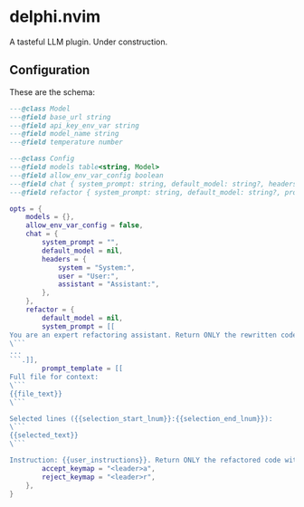 # delphi.nvim

A tasteful LLM plugin. Under construction.

## Configuration

These are the schema:

```lua
---@class Model
---@field base_url string
---@field api_key_env_var string
---@field model_name string
---@field temperature number

---@class Config
---@field models table<string, Model>
---@field allow_env_var_config boolean
---@field chat { system_prompt: string, default_model: string?, headers: { system: string, user: string, assistant: string } }
---@field refactor { system_prompt: string, default_model: string?, prompt_template: string, accept_keymap: string, reject_keymap: string }
```

```lua
opts = {
	models = {},
	allow_env_var_config = false,
	chat = {
		system_prompt = "",
		default_model = nil,
		headers = {
			system = "System:",
			user = "User:",
			assistant = "Assistant:",
		},
	},
	refactor = {
		default_model = nil,
		system_prompt = [[
You are an expert refactoring assistant. Return ONLY the rewritten code in one fenced block:
\```
...
```.]],
		prompt_template = [[
Full file for context:
\```
{{file_text}}
\```

Selected lines ({{selection_start_lnum}}:{{selection_end_lnum}}):
\```
{{selected_text}}
\```

Instruction: {{user_instructions}}. Return ONLY the refactored code within a code block. Preserve formatting unless told otherwise. Try to keep the diff minimal while following the instructions exactly.]],
		accept_keymap = "<leader>a",
		reject_keymap = "<leader>r",
	},
}
```
